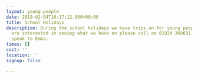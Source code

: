 ```yaml
---
layout: young-people
date: 2019-02-04T16:17:12.000+00:00
title: School Holidays
description: During the school holidays we have trips on for young people, If you
  are interested in seeing what we have on please call on 01924 369631 and ask to
  speak to Emma.
times: []
cost: ''
location: ''
signup: false

---
```

